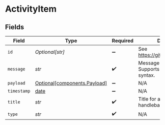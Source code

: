 # ActivityItem


## Fields

| Field                                                                | Type                                                                 | Required                                                             | Description                                                          | Example                                                              |
| -------------------------------------------------------------------- | -------------------------------------------------------------------- | -------------------------------------------------------------------- | -------------------------------------------------------------------- | -------------------------------------------------------------------- |
| `id`                                                                 | *Optional[str]*                                                      | :heavy_minus_sign:                                                   | See https://github.com/ulid/spec                                     | 01F130Q52Q6MWSNS8N2AVXV4JN                                           |
| `message`                                                            | *str*                                                                | :heavy_check_mark:                                                   | Message for activity. Supports handlebars syntax.                    | {{caller}} did something with {{entity payload.entity.id}}.          |
| `payload`                                                            | [Optional[components.Payload]](../../models/shared/payload.md)       | :heavy_minus_sign:                                                   | N/A                                                                  |                                                                      |
| `timestamp`                                                          | [date](https://docs.python.org/3/library/datetime.html#date-objects) | :heavy_minus_sign:                                                   | N/A                                                                  |                                                                      |
| `title`                                                              | *str*                                                                | :heavy_check_mark:                                                   | Title for activity. Supports handlebars syntax.                      | My custom activity                                                   |
| `type`                                                               | *str*                                                                | :heavy_check_mark:                                                   | N/A                                                                  | MyCustomActivity                                                     |